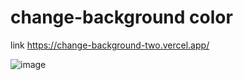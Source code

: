 # change-background color
link https://change-background-two.vercel.app/

![image](https://github.com/michelcub/change-background/assets/49735520/c4abac36-0f7b-490c-a847-6ed5f1edc435)
